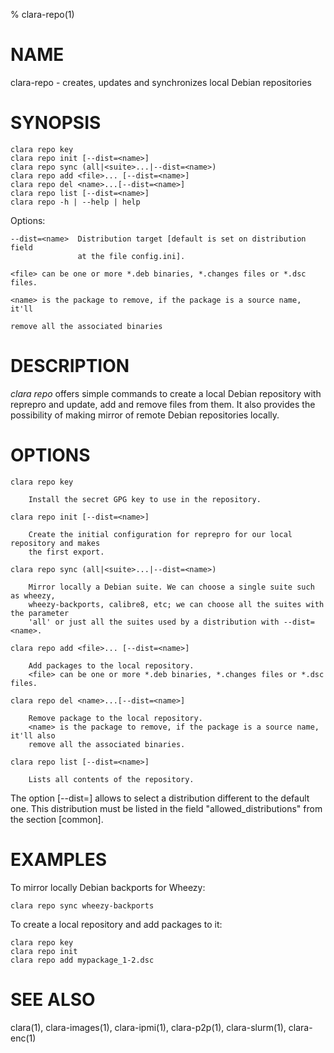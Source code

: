 % clara-repo(1)

# NAME

clara-repo - creates, updates and synchronizes local Debian repositories

# SYNOPSIS

    clara repo key
    clara repo init [--dist=<name>]
    clara repo sync (all|<suite>...|--dist=<name>)
    clara repo add <file>... [--dist=<name>]
    clara repo del <name>...[--dist=<name>]
    clara repo list [--dist=<name>]
    clara repo -h | --help | help

Options:

    --dist=<name>  Distribution target [default is set on distribution field
                   at the file config.ini].

    <file> can be one or more *.deb binaries, *.changes files or *.dsc files.

    <name> is the package to remove, if the package is a source name, it'll

    remove all the associated binaries

# DESCRIPTION

*clara repo* offers simple commands to create a local Debian repository with reprepro and
update, add and remove files from them. It also provides the possibility of making mirror
of remote Debian repositories locally.

# OPTIONS

    clara repo key

        Install the secret GPG key to use in the repository.

    clara repo init [--dist=<name>]

        Create the initial configuration for reprepro for our local repository and makes
        the first export.

    clara repo sync (all|<suite>...|--dist=<name>)

        Mirror locally a Debian suite. We can choose a single suite such as wheezy,
        wheezy-backports, calibre8, etc; we can choose all the suites with the parameter
        'all' or just all the suites used by a distribution with --dist=<name>.

    clara repo add <file>... [--dist=<name>]

        Add packages to the local repository.
        <file> can be one or more *.deb binaries, *.changes files or *.dsc files.

    clara repo del <name>...[--dist=<name>]

        Remove package to the local repository.
        <name> is the package to remove, if the package is a source name, it'll also
        remove all the associated binaries.

    clara repo list [--dist=<name>]

        Lists all contents of the repository.

The option [--dist=<name>] allows to select a distribution different to the default one.
This distribution must be listed in the field "allowed_distributions" from the section [common].

# EXAMPLES

To mirror locally Debian backports for Wheezy:

    clara repo sync wheezy-backports

To create a local repository and add packages to it:

    clara repo key
    clara repo init
    clara repo add mypackage_1-2.dsc

# SEE ALSO

clara(1), clara-images(1), clara-ipmi(1), clara-p2p(1), clara-slurm(1), clara-enc(1)
